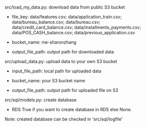 src/load_my_data.py: download data from public S3 bucket

- file_key: data/features.csv;
	    data/application_train.csv;
	    data/bureau_balance.csv;
	    data/bureau.csv;
	    data/credit_card_balance.csv;
	    data/installments_payments.csv;
	    data/POS_CASH_balance.csv;
	    data/previous_application.csv
	    
- bucket_name: nw-sharonzhang

- output_file_path: output path for downloaded data


src/upload_data.py: upload data to your own S3 bucket

- input_file_path: local path for uploaded data

- bucket_name: your S3 bucket name

- output_file_path: output path for uploaded file on S3


src/sql/models.py: create database 

- RDS True if you want to create database in RDS else None.

Note: created database can be checked in 'src/sql/logfile'
